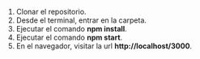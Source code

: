 1. Clonar el repositorio.
2. Desde el terminal, entrar en la carpeta.
3. Ejecutar el comando **npm install**.
4. Ejecutar el comando **npm start**.
5. En el navegador, visitar la url **http://localhost/3000**.